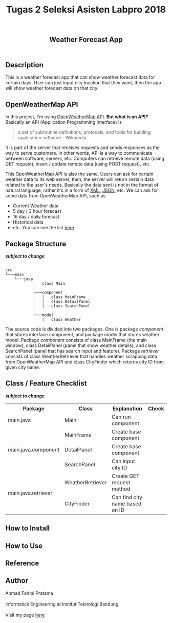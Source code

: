 <h1  align="center">    
   <br>Tugas 2 Seleksi Asisten Labpro 2018<br><br>  
</h1>  
  
<h2 align="center">  
   Weather Forecast App<br><br>  
</h2>  
  
## Description  
  
This is a weather forecast app that can show weather forecast data for certain days. User can just input city location that they want, then the app will show weather forecast data on that city.  
  
## OpenWeatherMap API

In this project, I'm using [OpenWeatherMap API](https://openweathermap.org/api). **But what is an API?**    
Basically an API (Application Programming Interface) is    
    
> a set of subroutine definitions, protocols, and tools for building application software - Wikipedia    

It is part of the server that receives requests and sends responses as the way to serve customers. In other words, API is a way to communicate between software, servers, etc. Computers can retrieve remote data (using GET request), insert / update remote data (using POST request), etc.

This OpenWeatherMap API is also the same. Users can ask for certain weather data to its web server, then, the server will return certain data related to the user's needs. Basically the data sent is not in the format of natural language, rather it's in a form of [XML](https://www.w3.org/XML/), [JSON](https://www.json.org/), etc. We can ask for some data from OpenWeatherMap API, such as    
- Current Weather data    
- 5 day / 3 hour forecast    
- 16 day / daily forecast    
- Historical data    
- etc. You can see the list [here](https://openweathermap.org/api).
    
## Package Structure
**_subject to change_**

```

src
└───main
	└───java
            |   class Main
            |
            └───component
            |   |   class MainFrame
            |   |   class DetailPanel
            |   |   class SearchPanel
            |
            └───model
                |   class Weather

```

The source code is divided into two packages. One is package _component_ that stores interface component, and package _model_ that stores weather model. Package _component_ consists of class MainFrame (the main window), class DetailPanel (panel that show weather details), and class SearchPanel (panel that has search input and feature). Package _retriever_ consists of class WeatherRetriever that handles weather scrapping data from OpenWeatherMap API and class CityFinder which returns city ID from given city name.

## Class / Feature Checklist
**_subject to change_**

<table>
  <tr>
    <th>Package</th>
    <th>Class</th>
    <th>Explanation</th>
    <th>Check</th>
  </tr>
  <tr>
    <td>main.java</td>
    <td>Main</td>
    <td>Can run component</td>
    <td></td>
  </tr>
  <tr>
    <td rowspan="3">main.java.component</td>
    <td>MainFrame</td>
    <td>Create base component</td>
    <td></td>
  </tr>
  <tr>
    <td>DetailPanel</td>
    <td>Create base component</td>
    <td></td>
  </tr>
  <tr>
    <td>SearchPanel</td>
    <td>Can input city ID</td>
    <td></td>
  </tr>
  <tr>
    <td rowspan="2">main.java.retriever</td>
    <td>WeatherRetriever</td>
    <td>Create GET request method</td>
    <td></td>
  </tr>
  <tr>
    <td>CityFinder</td>
    <td>Can find city name based on ID</td>
    <td></td>
  </tr>
</table>

## How to Install  
  
  
## How to Use  
  
  
## Reference  
  
  
## Author    
Ahmad Fahmi Pratama <br>    
Informatics Engineering at Institut Teknologi Bandung <br>    
Visit my page [here](http://ahmadfahmi.me) <br>